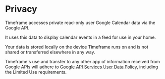 # Privacy


Timeframe accesses private read-only user Google Calendar data via the Google API.

It uses this data to display calendar events in a feed for use in your home.

Your data is stored locally on the device Timeframe runs on and is not shared or transferred elsewhere in any way.

Timeframe's use and transfer to any other app of information received from Google APIs will adhere to [Google API Services User Data Policy](https://developers.google.com/terms/api-services-user-data-policy), including the Limited Use requirements.